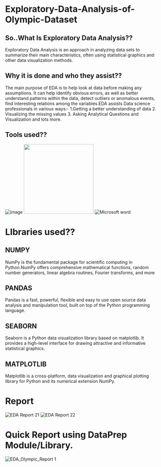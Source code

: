 # Exploratory-Data-Analysis-of-Olympic-Dataset

## So..What Is Exploratory Data Analysis??
 Exploratory Data Analysis is an approach in analyzing data sets to summarize their main characteristics, often using statistical graphics and other data visualization methods.
 ## Why it is done and who they assist??
 The main purpose of EDA is to help look at data before making any assumptions. It can help identify obvious errors, as well as better understand patterns within the data, detect outliers or anomalous events, find interesting relations among the variables.EDA assists Data science professionals in various ways:- 1.Getting a better understanding of data     2. Visualizing the missing values 3. Asking Analytical Questions and Visualization and lots more.
 
 ## Tools used??
 ![image](https://user-images.githubusercontent.com/88722031/145071239-4d24db13-8c45-4080-a107-41ddaec192c3.png)
 <img height="225" src="https://user-images.githubusercontent.com/88722031/145073848-e7796dba-8f62-474b-b76e-0bd58cf780ac.jpg" />
![Microsoft word](https://user-images.githubusercontent.com/88722031/145074358-8cfa1adc-ceb6-4656-9693-0e50cfd6b4c0.jpg)


 
 # LIbraries used??
 ## **NUMPY**
 NumPy is the fundamental package for scientific computing in Python.NumPy offers comprehensive mathematical functions, random number generators, linear algebra routines, Fourier transforms, and more
##  **PANDAS**
  Pandas is a fast, powerful, flexible and easy to use open source data analysis and manipulation tool, built on top of the Python programming language.
 ## **SEABORN**
 Seaborn is a Python data visualization library based on matplotlib. It provides a high-level interface for drawing attractive and informative statistical graphics.
 ## **MATPLOTLIB** 
 Matplotlib is a cross-platform, data visualization and graphical plotting library for Python and its numerical extension NumPy.
 
 

 # Report

![EDA Report 21](https://user-images.githubusercontent.com/88722031/145045640-7fb72721-d250-45b3-b2a7-137e2dddcf9f.jpeg)
![EDA Report 22](https://user-images.githubusercontent.com/88722031/145045667-486c5055-ac3f-4be2-b62a-648aad6a4e0e.jpeg)


# Quick Report using DataPrep Module/Library.

![EDA_Olympic_Report 1](https://user-images.githubusercontent.com/88722031/145046119-a78811cd-1e9e-4e5b-9011-f9d90b836b38.jpeg)


